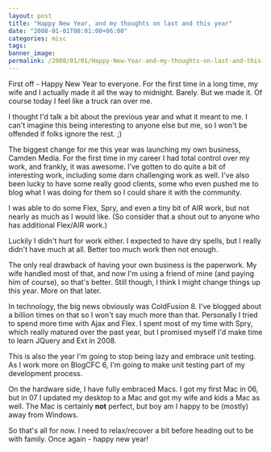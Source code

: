 ```yaml
---
layout: post
title: "Happy New Year, and my thoughts on last and this year"
date: "2008-01-01T08:01:00+06:00"
categories: misc 
tags: 
banner_image: 
permalink: /2008/01/01/Happy-New-Year-and-my-thoughts-on-last-and-this-year
---
```


First off - Happy New Year to everyone. For the first time in a long time, my wife and I actually made it all the way to midnight. Barely. But we made it. Of course today I feel like a truck ran over me.

I thought I'd talk a bit about the previous year and what it meant to me. I can't imagine this being interesting to anyone else but me, so I won't be offended if folks ignore the rest. ;)

The biggest change for me this year was launching my own business, Camden Media. For the first time in my career I had total control over my work, and frankly, it was awesome. I've gotten to do quite a bit of interesting work, including some darn challenging work as well. I've also been lucky to have some really good clients, some who even pushed me to blog what I was doing for them so I could share it with the community.

I was able to do some Flex, Spry, and even a tiny bit of AIR work, but not nearly as much as I would like. (So consider that a shout out to anyone who has additional Flex/AIR work.)

Luckily I didn't hurt for work either. I expected to have dry spells, but I really didn't have much at all. Better too much work then not enough. 

The only real drawback of having your own business is the paperwork. My wife handled most of that, and now I'm using a friend of mine (and paying him of course), so that's better. Still though, I think I might change things up this year. More on that later.

In technology, the big news obviously was ColdFusion 8. I've blogged about a billion times on that so I won't say much more than that. Personally I tried to spend more time with Ajax and Flex. I spent most of my time with Spry, which really matured over the past year, but I promised myself I'd make time to learn JQuery and Ext in 2008. 

This is also the year I'm going to stop being lazy and embrace unit testing. As I work more on BlogCFC 6, I'm going to make unit testing part of my development process. 

On the hardware side, I have fully embraced Macs. I got my first Mac in 06, but in 07 I updated my desktop to a Mac and got my wife and kids a Mac as well. The Mac is certainly <b>not</b> perfect, but boy am I happy to be (mostly) away from Windows. 

So that's all for now. I need to relax/recover a bit before heading out to be with family. Once again - happy new year!